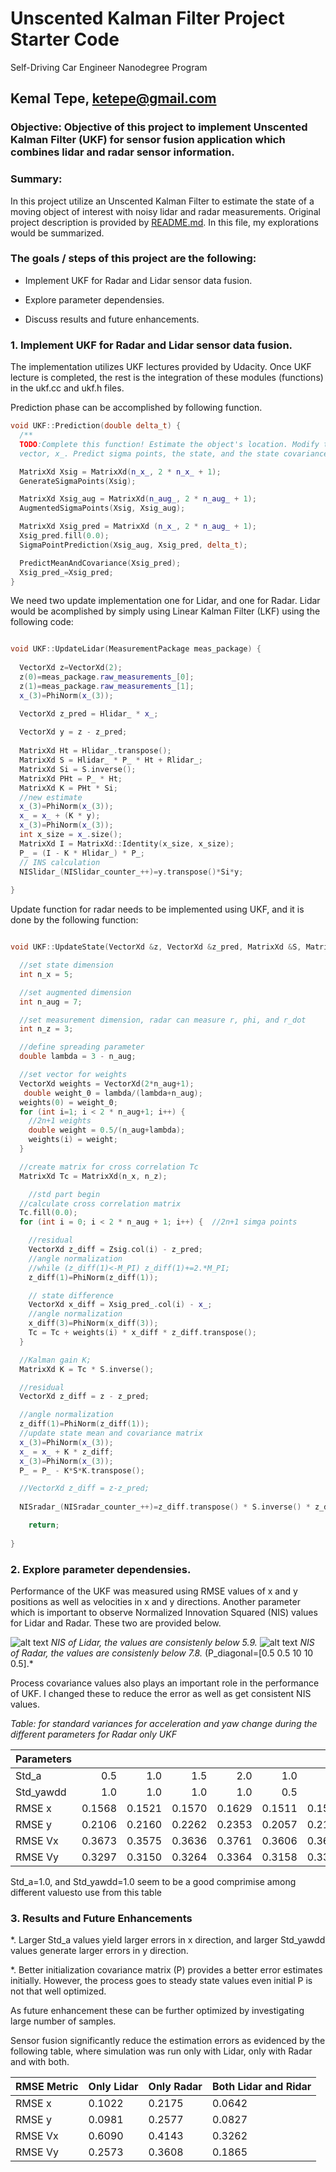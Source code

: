 # **Unscented Kalman Filter Project Starter Code**
Self-Driving Car Engineer Nanodegree Program

## Kemal Tepe, ketepe@gmail.com

### Objective: Objective of this project to implement Unscented Kalman Filter (UKF) for sensor fusion application which combines lidar and radar sensor information.

### Summary: 

In this project utilize an Unscented Kalman Filter to estimate the state of a moving object of interest with noisy lidar and radar measurements. Original project description is provided by [README.md](./README.md). In this file, my explorations would be summarized.

### The goals / steps of this project are the following:

* Implement UKF for Radar and Lidar sensor data fusion.

* Explore parameter dependensies.

* Discuss results and future enhancements.

### 1. Implement UKF for Radar and Lidar sensor data fusion.

The implementation utilizes UKF lectures provided by Udacity. Once UKF lecture is completed, the rest is the integration of these modules (functions) in the ukf.cc and ukf.h files.

Prediction phase can be accomplished by following function.

```c++
void UKF::Prediction(double delta_t) {
  /**
  TODO:Complete this function! Estimate the object's location. Modify the state
  vector, x_. Predict sigma points, the state, and the state covariance matrix. */

  MatrixXd Xsig = MatrixXd(n_x_, 2 * n_x_ + 1);
  GenerateSigmaPoints(Xsig);

  MatrixXd Xsig_aug = MatrixXd(n_aug_, 2 * n_aug_ + 1);
  AugmentedSigmaPoints(Xsig, Xsig_aug);

  MatrixXd Xsig_pred = MatrixXd (n_x_, 2 * n_aug_ + 1);
  Xsig_pred.fill(0.0);
  SigmaPointPrediction(Xsig_aug, Xsig_pred, delta_t); 

  PredictMeanAndCovariance(Xsig_pred); 
  Xsig_pred_=Xsig_pred;
}
```

We need two update implementation one for Lidar, and one for Radar. Lidar would be acomplished by simply using Linear Kalman Filter (LKF) using the following code:

```c++

void UKF::UpdateLidar(MeasurementPackage meas_package) {
 
  VectorXd z=VectorXd(2);
  z(0)=meas_package.raw_measurements_[0];
  z(1)=meas_package.raw_measurements_[1];
  x_(3)=PhiNorm(x_(3));

  VectorXd z_pred = Hlidar_ * x_;
	
  VectorXd y = z - z_pred;
	
  MatrixXd Ht = Hlidar_.transpose();
  MatrixXd S = Hlidar_ * P_ * Ht + Rlidar_;
  MatrixXd Si = S.inverse();	
  MatrixXd PHt = P_ * Ht;
  MatrixXd K = PHt * Si;
  //new estimate
  x_(3)=PhiNorm(x_(3));
  x_ = x_ + (K * y);
  x_(3)=PhiNorm(x_(3));
  int x_size = x_.size();
  MatrixXd I = MatrixXd::Identity(x_size, x_size);
  P_ = (I - K * Hlidar_) * P_;
  // INS calculation
  NISlidar_(NISlidar_counter_++)=y.transpose()*Si*y;
	
}

```

Update function  for radar needs to be implemented using UKF, and it is done by the following  function:

```c++

void UKF::UpdateState(VectorXd &z, VectorXd &z_pred, MatrixXd &S, MatrixXd &Zsig) {

  //set state dimension
  int n_x = 5;

  //set augmented dimension
  int n_aug = 7;

  //set measurement dimension, radar can measure r, phi, and r_dot
  int n_z = 3;

  //define spreading parameter
  double lambda = 3 - n_aug;

  //set vector for weights
  VectorXd weights = VectorXd(2*n_aug+1);
   double weight_0 = lambda/(lambda+n_aug);
  weights(0) = weight_0; 
  for (int i=1; i < 2 * n_aug+1; i++) {  
    //2n+1 weights
    double weight = 0.5/(n_aug+lambda);
    weights(i) = weight;
  }

  //create matrix for cross correlation Tc
  MatrixXd Tc = MatrixXd(n_x, n_z);

	//std part begin
  //calculate cross correlation matrix
  Tc.fill(0.0);
  for (int i = 0; i < 2 * n_aug + 1; i++) {  //2n+1 simga points

    //residual
    VectorXd z_diff = Zsig.col(i) - z_pred;
    //angle normalization
    //while (z_diff(1)<-M_PI) z_diff(1)+=2.*M_PI;
    z_diff(1)=PhiNorm(z_diff(1));	

    // state difference
    VectorXd x_diff = Xsig_pred_.col(i) - x_;
    //angle normalization    
  	x_diff(3)=PhiNorm(x_diff(3));	
    Tc = Tc + weights(i) * x_diff * z_diff.transpose();
  }

  //Kalman gain K;
  MatrixXd K = Tc * S.inverse();

  //residual
  VectorXd z_diff = z - z_pred;

  //angle normalization
  z_diff(1)=PhiNorm(z_diff(1));	
  //update state mean and covariance matrix
  x_(3)=PhiNorm(x_(3));
  x_ = x_ + K * z_diff;
  x_(3)=PhiNorm(x_(3));
  P_ = P_ - K*S*K.transpose();

  //VectorXd z_diff = z-z_pred;
  
  NISradar_(NISradar_counter_++)=z_diff.transpose() * S.inverse() * z_diff;

	return;
	
}
```
### 2. Explore parameter dependensies.

Performance of the UKF was measured using RMSE values of x and y positions as well as velocities in x and y directions. Another parameter which is important to observe Normalized Innovation Squared (NIS) values for Lidar and Radar. These two are provided below.

![alt text](./Doc/NISLidar.jpg) *NIS of Lidar, the values are consistenly below 5.9.*
![alt text](./Doc/NISRadar.jpg) *NIS of Radar, the values are consistenly below 7.8.* (P_diagonal=[0.5 0.5 10 10 0.5].*

Process covariance values also plays an important role in the performance of UKF. I changed these to reduce the error as well as get consistent NIS values.

*Table: for standard variances for acceleration and yaw change during the  different parameters for Radar only UKF*


| Parameters | | | | | | | 
| :------------- |-------------:| -----:|-----:|------:|------:|------:|
| Std_a         | 0.5 	| 1.0 	| 1.5 	| 2.0 	| 1.0 | 1.0 | 
| Std_yawdd     | 1.0 	| 1.0 	| 1.0 	| 1.0 	| 0.5 | 1.5 |
| RMSE x |  0.1568    |   0.1521 | 0.1570 | 0.1629 | 0.1511 | 0.1532 |
| RMSE y |  0.2106     |   0.2160 | 0.2262 | 0.2353 |  0.2057 | 0.2194 |
| RMSE Vx |  0.3673   |   0.3575 |  0.3636 | 0.3761 | 0.3606 | 0.3651 |
| RMSE Vy |  0.3297     |    0.3150 | 0.3264 | 0.3364 | 0.3158 | 0.3304 |

Std_a=1.0, and Std_yawdd=1.0 seem to be a good comprimise among different valuesto use from this table


### 3. Results and Future Enhancements

*. Larger Std_a values yield larger errors in x direction, and larger Std_yawdd values generate larger errors in y direction.

*. Better initialization covariance matrix (P) provides a better error estimates initially. However, the process goes to steady state values even initial P is not that well optimized.

As future enhancement these can be further optimized by investigating large number of samples.

Sensor fusion significantly reduce the estimation errors as evidenced by the following table, where simulation was run only with Lidar, only with Radar and with both.

|RMSE Metric| Only Lidar | Only Radar | Both Lidar and Ridar |
|----|----|-----|-----|
|RMSE x | 0.1022 |0.2175 | 0.0642 |
|RMSE y | 0.0981 | 0.2577 | 0.0827 |
|RMSE Vx | 0.6090 |0.4143 | 0.3262 |
|RMSE Vy | 0.2573 |0.3608 | 0.1865 |


